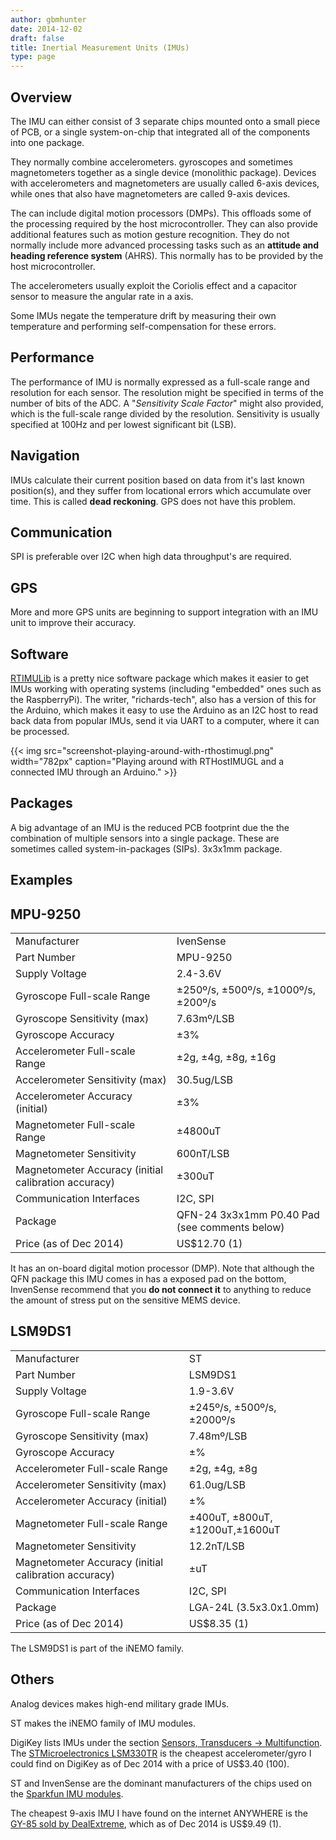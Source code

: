 ```yaml
---
author: gbmhunter
date: 2014-12-02
draft: false
title: Inertial Measurement Units (IMUs)
type: page
---
```


## Overview

The IMU can either consist of 3 separate chips mounted onto a small piece of PCB, or a single system-on-chip that integrated all of the components into one package.

They normally combine accelerometers. gyroscopes and sometimes magnetometers together as a single device (monolithic package). Devices with accelerometers and magnetometers are usually called 6-axis devices, while ones that also have magnetometers are called 9-axis devices.

The can include digital motion processors (DMPs). This offloads some of the processing required by the host microcontroller. They can also provide additional features such as motion gesture recognition. They do not normally include more advanced processing tasks such as an **attitude and heading reference system** (AHRS). This normally has to be provided by the host microcontroller.

The accelerometers usually exploit the Coriolis effect and a capacitor sensor to measure the angular rate in a axis.

Some IMUs negate the temperature drift by measuring their own temperature and performing self-compensation for these errors.

## Performance

The performance of IMU is normally expressed as a full-scale range and resolution for each sensor. The resolution might be specified in terms of the number of bits of the ADC. A "_Sensitivity Scale Factor_" might also provided, which is the full-scale range divided by the resolution. Sensitivity is usually specified at 100Hz and per lowest significant bit (LSB).

## Navigation

IMUs calculate their current position based on data from it's last known position(s), and they suffer from locational errors which accumulate over time. This is called **dead reckoning**. GPS does not have this problem.

## Communication

SPI is preferable over I2C when high data throughput's are required.

## GPS

More and more GPS units are beginning to support integration with an IMU unit to improve their accuracy.

## Software

[RTIMULib](https://github.com/RTIMULib/RTIMULib) is a pretty nice software package which makes it easier to get IMUs working with operating systems (including "embedded" ones such as the RaspberryPi). The writer, "richards-tech", also has a version of this for the Arduino, which makes it easy to use the Arduino as an I2C host to read back data from popular IMUs, send it via UART to a computer, where it can be processed.

{{< img src="screenshot-playing-around-with-rthostimugl.png" width="782px" caption="Playing around with RTHostIMUGL and a connected IMU through an Arduino." >}}

## Packages

A big advantage of an IMU is the reduced PCB footprint due the the combination of multiple sensors into a single package. These are sometimes called system-in-packages (SIPs). 3x3x1mm package.

## Examples

## MPU-9250

<table>
<tbody >
<tr >
<td >Manufacturer</td>
<td >IvenSense</td>
</tr>
<tr >
<td >Part Number</td>
<td >MPU-9250</td>
</tr>
<tr >
<td >Supply Voltage</td>
<td >2.4-3.6V</td>
</tr>
<tr >
<td >Gyroscope Full-scale Range
</td>

<td >±250º/s, ±500º/s, ±1000º/s, ±200º/s
</td>
</tr>
<tr >

<td >Gyroscope Sensitivity (max)
</td>

<td >7.63mº/LSB
</td>
</tr>
<tr >

<td >Gyroscope Accuracy
</td>

<td >±3%
</td>
</tr>
<tr >

<td >Accelerometer Full-scale Range
</td>

<td >±2g, ±4g, ±8g, ±16g
</td>
</tr>
<tr >

<td >Accelerometer Sensitivity (max)
</td>

<td >30.5ug/LSB
</td>
</tr>
<tr >

<td >Accelerometer Accuracy (initial)
</td>

<td >±3%
</td>
</tr>
<tr >

<td >Magnetometer Full-scale Range
</td>

<td >±4800uT
</td>
</tr>
<tr >

<td >Magnetometer Sensitivity
</td>

<td >600nT/LSB
</td>
</tr>
<tr >

<td >Magnetometer Accuracy (initial calibration accuracy)
</td>

<td >±300uT
</td>
</tr>
<tr >

<td >Communication Interfaces
</td>

<td >I2C, SPI
</td>
</tr>
<tr >

<td >Package
</td>

<td >QFN-24 3x3x1mm P0.40 Pad (see comments below)
</td>
</tr>
<tr >

<td >Price (as of Dec 2014)
</td>

<td >US$12.70 (1)
</td>
</tr>
</tbody>
</table>

It has an on-board digital motion processor (DMP). Note that although the QFN package this IMU comes in has a exposed pad on the bottom, InvenSense recommend that you **do not connect it** to anything to reduce the amount of stress put on the sensitive MEMS device.

## LSM9DS1

<table>
<tbody >
<tr >
<td >Manufacturer</td>
<td >ST</td>
</tr>
<tr >
<td >Part Number</td>
<td >LSM9DS1</td>
</tr>
<tr >
<td >Supply Voltage</td>
<td >1.9-3.6V</td>
</tr>
<tr >
<td >Gyroscope Full-scale Range</td>
<td >±245º/s, ±500º/s, ±2000º/s</td>
</tr>
<tr >
<td >Gyroscope Sensitivity (max)</td>
<td >7.48mº/LSB</td>
</tr>
<tr >
<td >Gyroscope Accuracy</td>
<td >±%</td>
</tr>
<tr >
<td >Accelerometer Full-scale Range</td>
<td >±2g, ±4g, ±8g</td>
</tr>
<tr >
<td >Accelerometer Sensitivity (max)</td>
<td >61.0ug/LSB</td>
</tr>
<tr >
<td >Accelerometer Accuracy (initial)</td>
<td >±%</td>
</tr>
<tr >
<td >Magnetometer Full-scale Range</td>
<td >±400uT, ±800uT, ±1200uT,±1600uT</td>
</tr>
<tr >
<td >Magnetometer Sensitivity</td>
<td >12.2nT/LSB</td>
</tr>
<tr >
<td >Magnetometer Accuracy (initial calibration accuracy)</td>
<td >±uT</td>
</tr>
<tr >
<td >Communication Interfaces</td>
<td >I2C, SPI</td>
</tr>
<tr >
<td >Package</td>
<td >LGA-24L (3.5x3.0x1.0mm)</td>
</tr>
<tr >
<td >Price (as of Dec 2014)</td>
<td >US$8.35 (1)</td>
</tr>
</tbody>
</table>

The LSM9DS1 is part of the iNEMO family.

## Others

Analog devices makes high-end military grade IMUs.

ST makes the iNEMO family of IMU modules.

DigiKey lists IMUs under the section [Sensors, Transducers -> Multifunction](http://www.digikey.com/product-search/en/sensors-transducers/multifunction/). The [STMicroelectronics LSM330TR](http://www.digikey.com/product-detail/en/LSM330TR/497-14381-1-ND/) is the cheapest accelerometer/gyro I could find on DigiKey as of Dec 2014 with a price of US$3.40 (100).

ST and InvenSense are the dominant manufacturers of the chips used on the [Sparkfun IMU modules](https://www.sparkfun.com/categories/160).

The cheapest 9-axis IMU I have found on the internet ANYWHERE is the [GY-85 sold by DealExtreme](http://www.dx.com/p/gy-85-6dof-9dof-imu-sensor-module-for-arduino-148436), which as of Dec 2014 is US$9.49 (1).
